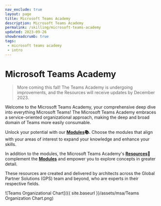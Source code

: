 ```yaml
---
nav_exclude: true
layout: page
title: Microsoft Teams Academy
description: Microsoft Teams Academy
permalink: /skilling/microsoft-teams-academy
updated: 2023-09-26
showbreadcrumb: true
tags: 
 - microsoft teams academy
 - intro
---
```


# Microsoft Teams Academy

> More coming this fall! The Teams Academy is undergoing improvements, and the Resources will receive updates by December 2023.

Welcome to the Microsoft Teams Academy, your comprehensive deep dive into everything Microsoft Teams! The Microsoft Teams Academy embraces a service-oriented organizational approach, making the deep and broad domain of Teams more easily consumable.

Unlock your potential with our **[Modules](/PartnerResources/skilling/microsoft-teams-academy/modules)📚.** Choose the modules that align with your areas of interest to expand your knowledge and enhance your skills.

In addition to the modules, the Microsoft Teams Academy's **[Resources](/PartnerResources/modern-workplace/)📃** complement the **[Modules](/PartnerResources/skilling/microsoft-teams-academy/modules)** and empower you to explore concepts in greater detail.

These resources are created and delivered by architects across the Global Partner Solutions (GPS) team and beyond, who are experts in their respective fields.

![Teams Organizational Chart]({{ site.baseurl }}/assets/msa/Teams Organization Chart.png)